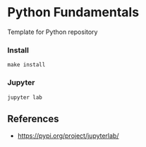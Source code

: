 # Python Fundamentals

Template for Python repository

### Install

```
make install
```

### Jupyter

```
jupyter lab
```

## References

- https://pypi.org/project/jupyterlab/